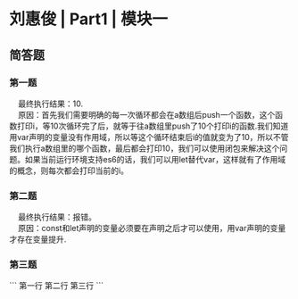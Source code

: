 <h1>刘惠俊 | Part1 | 模块一</h1>
<h2>简答题</h2>

<h3>第一题</h3>
  &nbsp;&nbsp;&nbsp;&nbsp;最终执行结果：10.<br/>
  &nbsp;&nbsp;&nbsp;&nbsp;原因：首先我们需要明确的每一次循环都会在a数组后push一个函数，这个函数打印i，等10次循环完了后，就等于往a数组里push了10个打印i的函数.我们知道用var声明的变量没有作用域，所以等这个循环结束后i的值就变为了10，所以不管我们执行a数组里的哪个函数，最后都会打印10，我们可以使用闭包来解决这个问题。如果当前运行环境支持es6的话，我们可以用let替代var，这样就有了作用域的概念，则每次都会打印当前的i。
<h3>第二题</h3>
&nbsp;&nbsp;&nbsp;&nbsp;最终执行结果：报错。<br/>
&nbsp;&nbsp;&nbsp;&nbsp;原因：const和let声明的变量必须要在声明之后才可以使用，用var声明的变量才存在变量提升.
<h3>第三题</h3>
```
第一行
第二行
第三行
```
  
